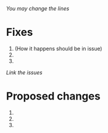  _You may change the lines_
 
 # Fixes
1. (How it happens should be in issue) 
2. 
3. 

*Link the issues*

# Proposed changes
1.
2.
3.
